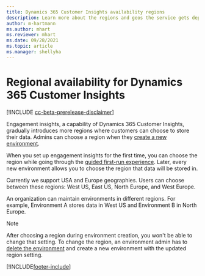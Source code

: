 ```yaml
---
title: Dynamics 365 Customer Insights availability regions
description: Learn more about the regions and geos the service gets deployed to.
author: m-hartmann
ms.author: mhart
ms.reviewer: mhart
ms.date: 09/28/2021
ms.topic: article
ms.manager: shellyha
---
```


# Regional availability for Dynamics 365 Customer Insights

[!INCLUDE [cc-beta-prerelease-disclaimer](includes/cc-beta-prerelease-disclaimer.md)]

Engagement insights, a capability of Dynamics 365 Customer Insights, gradually introduces more regions where customers can choose to store their data. Admins can choose a region when they [create a new environment](create-new-environment.md). 

When you set up engagement insights for the first time, you can choose the region while going through the [guided first-run experience](quickstart.md). Later, every new environment allows you to choose the region that data will be stored in.

Currently we support USA and Europe geographies. Users can choose between these regions: West US, East US, North Europe, and West Europe.

An organization can maintain environments in different regions. For example, Environment A stores data in West US and Environment B in North Europe.

> [!NOTE]
> After choosing a region during environment creation, you won't be able to change that setting. To change the region, an environment admin has to [delete the environment](manage-environments-workspaces.md#delete-an-environment) and create a new environment with the updated region setting.


[!INCLUDE[footer-include](../includes/footer-banner.md)]
